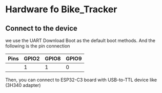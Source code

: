 # Hardware fo Bike_Tracker

## Connect to the device

we use the UART Download Boot as the default boot methods. And the following is the pin connection

| Pins  | GPIO2 | GPIO8 | GPIO9 |
|-------|-------|-------|-------|
|       |   1   |   1   |   0   |

Then, you can connect to ESP32-C3 board with USB-to-TTL device like (3H340 adapter)
